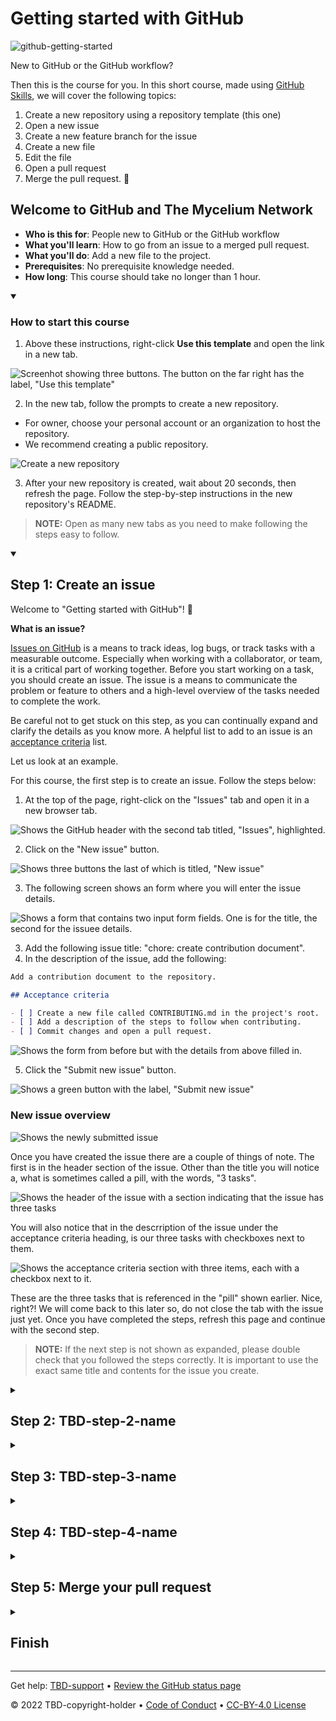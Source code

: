 # Getting started with GitHub

![github-getting-started](https://user-images.githubusercontent.com/10350960/178148072-07b01b36-cbe4-4442-b1c0-c101f459d778.png)


New to GitHub or the GitHub workflow? 

Then this is the course for you. In this short course, made using [GitHub Skills](https://skills.github.com/), we will cover the following topics:

1. Create a new repository using a repository template (this one)
2. Open a new issue
3. Create a new feature branch for the issue
4. Create a new file
5. Edit the file
5. Open a pull request
6. Merge the pull request. 🎉

## Welcome to GitHub and The Mycelium Network

- **Who is this for**: People new to GitHub or the GitHub workflow
- **What you'll learn**: How to go from an issue to a merged pull request.
- **What you'll do**: Add a new file to the project.
- **Prerequisites**: No prerequisite knowledge needed.
- **How long**: This course should take no longer than 1 hour.

<details id="0" open>
  <summary><h3>How to start this course</h3></summary>
  
  1. Above these instructions, right-click **Use this template** and open the link in a new tab.

  ![Screenhot showing three buttons. The button on the far right has the label, "Use this template"](https://user-images.githubusercontent.com/10350960/194721879-93778b2a-483b-4d98-8d2a-67dc2223be08.png)

  2. In the new tab, follow the prompts to create a new repository.
   - For owner, choose your personal account or an organization to host the repository.
   - We recommend creating a public repository.

   ![Create a new repository](https://user-images.githubusercontent.com/10350960/194726721-e2b23486-a8a2-4e8e-8c2d-baf01f7c1a40.png)

  3. After your new repository is created, wait about 20 seconds, then refresh the page. Follow the step-by-step instructions in the new repository's README.
  
  > **NOTE:** Open as many new tabs as you need to make following the steps easy to follow.
</details>

<details id=1 open>
<summary><h2>Step 1: Create an issue</h2></summary>

Welcome to "Getting started with GitHub"! :wave:

**What is an issue?**

[Issues on GitHub](https://docs.github.com/en/issues/tracking-your-work-with-issues/about-issues) is a means to track ideas, log bugs, or track tasks with a measurable outcome. Especially when working with a collaborator, or team, it is a critical part of working together. Before you start working on a task, you should create an issue. The issue is a means to communicate the problem or feature to others and a high-level overview of the tasks needed to complete the work.

Be careful not to get stuck on this step, as you can continually expand and clarify the details as you know more. A helpful list to add to an issue is an [acceptance criteria](https://www.altexsoft.com/blog/business/acceptance-criteria-purposes-formats-and-best-practices/) list.

Let us look at an example.

For this course, the first step is to create an issue. Follow the steps below:

1. At the top of the page, right-click on the "Issues" tab and open it in a new browser tab.
  
![Shows the GitHub header with the second tab titled, "Issues", highlighted.](https://user-images.githubusercontent.com/10350960/194723854-e0311074-95d1-40b0-aca7-bf3f2c2ad73c.png)
  
2. Click on the "New issue" button.
  
![Shows three buttons the last of which is titled, "New issue"](https://user-images.githubusercontent.com/10350960/194723933-0bb1f870-d42b-4250-b099-78d771d10b06.png)

3. The following screen shows an form where you will enter the issue details.
  
![Shows a form that contains two input form fields. One is for the title, the second for the issuee details.](https://user-images.githubusercontent.com/10350960/194723977-3c4ceadf-b65b-4b91-b561-b33be61883ab.png)
  
3. Add the following issue title: "chore: create contribution document".
4. In the description of the issue, add the following:

```markdown
Add a contribution document to the repository.

## Acceptance criteria

- [ ] Create a new file called CONTRIBUTING.md in the project's root.
- [ ] Add a description of the steps to follow when contributing.
- [ ] Commit changes and open a pull request.
```
  
![Shows the form from before but with the details from above filled in.](https://user-images.githubusercontent.com/10350960/194724509-a85db5b2-7d42-4e53-b22c-9521937664ef.png)

5. Click the "Submit new issue" button.
  
![Shows a green button with the label, "Submit new issue"](https://user-images.githubusercontent.com/10350960/194724032-d2c905b2-be13-45bd-a9ef-6b417a75141a.png)
  
### New issue overview
  
![Shows the newly submitted issue](https://user-images.githubusercontent.com/10350960/194724802-89cd7a2e-44e6-4840-9751-a70312cb0632.png)

Once you have created the issue there are a couple of things of note. The first is in the header section of the issue. Other than the title you will notice a, what is sometimes called a pill, with the words, "3 tasks".
  
![Shows the header of the issue with a section indicating that the issue has three tasks](https://user-images.githubusercontent.com/10350960/194725307-aaaa532f-20af-45f5-b05a-bf8faf16b97e.png)
  
You will also notice that in the descrription of the issue under the acceptance criteria heading, is our three tasks with checkboxes next to them.
  
![Shows the acceptance criteria section with three items, each with a checkbox next to it.](https://user-images.githubusercontent.com/10350960/194725480-5345b2ef-1ab9-4740-83c9-32b07a941cc0.png)
  
These are the three tasks that is referenced in the "pill" shown earlier. Nice, right?! We will come back to this later so, do not close the tab with the issue just yet. Once you have completed the steps, refresh this page and continue with the second step.

> **NOTE:** If the next step is not shown as expanded, please double check that you followed the steps correctly. It is important to use the exact same title and contents for the issue you create.

</details>

<!--
  <<< Author notes: Step 2 >>>
  Start this step by acknowledging the previous step.
  Define terms and link to docs.github.com.
  TBD-step-2-notes.
-->

<details id=2>
<summary><h2>Step 2: TBD-step-2-name</h2></summary>

_You did TBD-step-1-name! :tada:_

TBD-step-2-information

**What is _TBD-term-2_**: TBD-definition-2

### :keyboard: Activity: TBD-step-2-name

1. TBD-step-2-instructions.
1. Wait about 20 seconds then refresh this page for the next step.

</details>

<!--
  <<< Author notes: Step 3 >>>
  Start this step by acknowledging the previous step.
  Define terms and link to docs.github.com.
  TBD-step-3-notes.
-->

<details id=3>
<summary><h2>Step 3: TBD-step-3-name</h2></summary>

_Nice work finishing TBD-step-2-name :sparkles:_

TBD-step-3-information

**What is _TBD-term-3_**: TBD-definition-3

### :keyboard: Activity: TBD-step-3-name

1. TBD-step-3-instructions.
1. Wait about 20 seconds then refresh this page for the next step.

</details>

<!--
  <<< Author notes: Step 4 >>>
  Start this step by acknowledging the previous step.
  Define terms and link to docs.github.com.
  TBD-step-4-notes.
-->

<details id=4>
<summary><h2>Step 4: TBD-step-4-name</h2></summary>

_Nicely done TBD-step-3-name! :partying_face:_

TBD-step-4-information

**What is _TBD-term-4_**: TBD-definition-4

### :keyboard: Activity: TBD-step-4-name

1. TBD-step-4-instructions.
1. Wait about 20 seconds then refresh this page for the next step.

</details>

<!--
  <<< Author notes: Step 5 >>>
  Start this step by acknowledging the previous step.
  Define terms and link to docs.github.com.
  TBD-step-5-notes.
-->

<details id=5>
<summary><h2>Step 5: Merge your pull request</h2></summary>

_Almost there TBD-step-4-name! :heart:_

You can now [merge](https://docs.github.com/en/get-started/quickstart/github-glossary#merge) your pull request!

### :keyboard: Activity: Merge your pull request

1. Click **Merge pull request**.
1. Delete the branch `TBD-branch-name` (optional).
1. Wait about 20 seconds then refresh this page for the next step.

</details>

<!--
  <<< Author notes: Finish >>>
  Review what we learned, ask for feedback, provide next steps.
-->

<details id=X>
<summary><h2>Finish</h2></summary>

_Congratulations friend, you've completed this course!_

<img src=TBD-celebrate-image alt=celebrate width=300 align=right>

Here's a recap of all the tasks you've accomplished in your repository:

- TBD-recap.

### What's next?

- TBD-continue.
- [We'd love to hear what you thought of this course](TBD-feedback-link).
- [Take another TBD-organization Course](https://github.com/TBD-organization).
- [Read the GitHub Getting Started docs](https://docs.github.com/en/get-started).
- To find projects to contribute to, check out [GitHub Explore](https://github.com/explore).

</details>

<!--
  <<< Author notes: Footer >>>
  Add a link to get support, GitHub status page, code of conduct, license link.
-->

---

Get help: [TBD-support](TBD-support-link) &bull; [Review the GitHub status page](https://www.githubstatus.com/)

&copy; 2022 TBD-copyright-holder &bull; [Code of Conduct](https://www.contributor-covenant.org/version/2/1/code_of_conduct/code_of_conduct.md) &bull; [CC-BY-4.0 License](https://creativecommons.org/licenses/by/4.0/legalcode)
